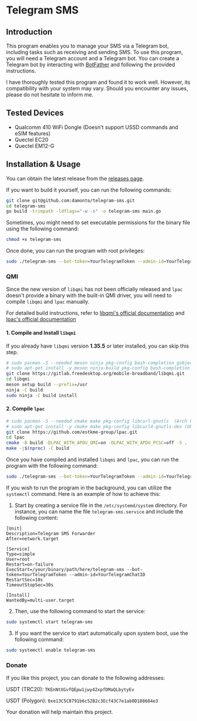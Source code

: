 # Telegram SMS

## Introduction

This program enables you to manage your SMS via a Telegram bot, including tasks such as receiving and sending SMS. To use this program, you will need a Telegram account and a Telegram bot. You can create a Telegram bot by interacting with [BotFather](https://t.me/botfather) and following the provided instructions.

I have thoroughly tested this program and found it to work well. However, its compatibility with your system may vary. Should you encounter any issues, please do not hesitate to inform me.

## Tested Devices

* Qualcomm 410 WiFi Dongle (Doesn't support USSD commands and eSIM features)
* Quectel EC20
* Quectel EM12-G

## Installation & Usage

You can obtain the latest release from the [releases page](https://github.com/damonto/telegram-sms/releases).

If you want to build it yourself, you can run the following commands:

```bash
git clone git@github.com:damonto/telegram-sms.git
cd telegram-sms
go build -trimpath -ldflags="-w -s" -o telegram-sms main.go
```

Sometimes, you might need to set executable permissions for the binary file using the following command:

```bash
chmod +x telegram-sms
```

Once done, you can run the program with root privileges:

```bash
sudo ./telegram-sms --bot-token=YourTelegramToken --admin-id=YourTelegramChatID
```

### QMI

Since the new version of `libqmi` has not been officially released and `lpac` doesn't provide a binary with the built-in QMI driver, you will need to compile `libqmi` and `lpac` manually.

For detailed build instructions, refer to [libqmi's official documentation](https://modemmanager.org/docs/libqmi/building/building-meson/) and [lpac's official documentation](https://github.com/estkme-group/lpac/blob/main/docs/DEVELOPERS.md)

#### 1. Compile and Install `libqmi`

If you already have `libqmi` version **1.35.5** or later installed, you can skip this step.

```bash
# sudo pacman -S --needed meson ninja pkg-config bash-completion gobject-introspection help2man (Arch Linux)
# sudo apt-get install -y meson ninja-build pkg-config bash-completion gobject-introspection help2man (Ubuntu/Debian)
git clone https://gitlab.freedesktop.org/mobile-broadband/libqmi.git
cd libqmi
meson setup build --prefix=/usr
ninja -C build
sudo ninja -C build install
```

#### 2. Compile `lpac`

```bash
# sudo pacman -S --needed cmake make pkg-config libcurl-gnutls  (Arch Linux)
# sudo apt-get install -y cmake make pkg-config libcurl4-gnutls-dev (Ubuntu/Debian)
git clone https://github.com/estkme-group/lpac.git
cd lpac
cmake -B build -DLPAC_WITH_APDU_QMI=on -DLPAC_WITH_APDU_PCSC=off -S .
make -j$(nproc) -C build
```

Once you have compiled and installed `libqmi` and `lpac`, you can run the program with the following command:

```bash
sudo ./telegram-sms --bot-token=YourTelegramToken --admin-id=YourTelegramChatID --apdu-driver=qmi --dir=/path/to/lpac --dont-download
```

If you wish to run the program in the background, you can utilize the `systemctl` command. Here is an example of how to achieve this:

1. Start by creating a service file in the `/etc/systemd/system` directory. For instance, you can name the file `telegram-sms.service` and include the following content:

```plaintext
[Unit]
Description=Telegram SMS Forwarder
After=network.target

[Service]
Type=simple
User=root
Restart=on-failure
ExecStart=/your/binary/path/here/telegram-sms --bot-token=YourTelegramToken --admin-id=YourTelegramChatID
RestartSec=10s
TimeoutStopSec=30s

[Install]
WantedBy=multi-user.target
```

2. Then, use the following command to start the service:

```bash
sudo systemctl start telegram-sms
```

3. If you want the service to start automatically upon system boot, use the following command:

```bash
sudo systemctl enable telegram-sms
```

### Donate

If you like this project, you can donate to the following addresses:

USDT (TRC20): `TKEnNtXGvfQEpw1jwy42xpfDMaQLbytyEv`

USDT (Polygon): `0xe13C5C8791b6c52B2c3Ecf43C7e1ab0D188684e3`

Your donation will help maintain this project.
